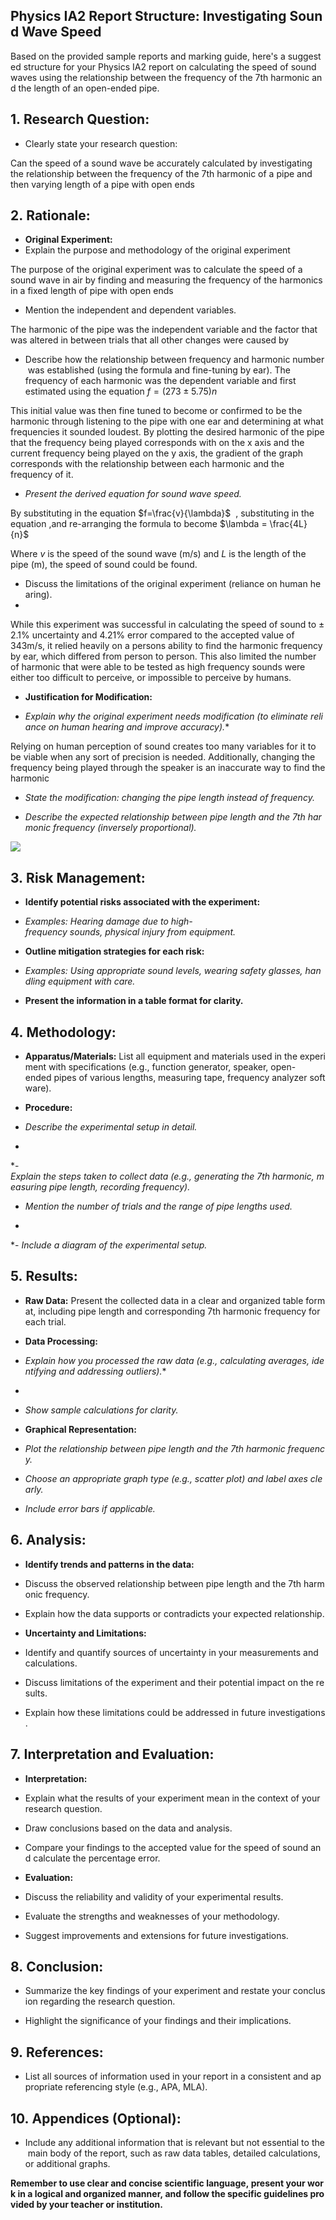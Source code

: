 ## Physics IA2 Report Structure: Investigating Sound Wave Speed

Based on the provided sample reports and marking guide, here's a suggested structure for your Physics IA2 report on calculating the speed of sound waves using the relationship between the frequency of the 7th harmonic and the length of an open-ended pipe.

## 1. Research Question:

- Clearly state your research question:

Can the speed of a sound wave be accurately calculated by investigating the relationship between the frequency of the 7th harmonic of a pipe and then varying length of a pipe with open ends

## 2. Rationale:

- **Original Experiment:**
- Explain the purpose and methodology of the original experiment

 The purpose of the original experiment was to calculate the speed of a sound wave in air by finding and measuring the frequency of the harmonics in a fixed length of pipe with open ends

- Mention the independent and dependent variables.

The harmonic of the pipe was the independent variable and the factor that was altered in between trials that all other changes were caused by
- Describe how the relationship between frequency and harmonic number was established (using the formula and fine-tuning by ear).
The frequency of each harmonic was the dependent variable and first estimated using the equation $f=(273\pm5.75)n$ 

This initial value was then fine tuned to become or confirmed to be the harmonic through listening to the pipe with one ear and determining at what frequencies it sounded loudest. By plotting the desired harmonic of the pipe that the frequency being played corresponds with on the x axis and the current frequency being played on the y axis, the gradient of the graph corresponds with the relationship between each harmonic and the frequency of it.
 
 - *Present the derived equation for sound wave speed.*

By substituting in the equation $f=\frac{v}{\lambda}$  , substituting in the equation ,and re-arranging the formula to become $\lambda = \frac{4L}{n}$ 

Where $v$ is the speed of the sound wave (m/s) and $L$ is the length of the pipe (m), the speed of sound could be found.

- Discuss the limitations of the original experiment (reliance on human hearing).
- 
While this experiment was successful in calculating the speed of sound to $\pm$ $2.1$% uncertainty and $4.21$% error compared to the accepted value of 343m/s, it relied heavily on a persons ability to find the harmonic frequency by ear, which differed from person to person. This also limited the number of harmonic that were able to be tested as high frequency sounds were either too difficult to perceive, or impossible to perceive by humans. 

- **Justification for Modification:**

- *Explain why the original experiment needs modification (to eliminate reliance on human hearing and improve accuracy).**

Relying on human perception of sound creates too many variables for it to be viable when any sort of precision is needed. Additionally, changing the frequency being played through the speaker is an inaccurate way to find the harmonic 

- *State the modification: changing the pipe length instead of frequency.*

- *Describe the expected relationship between pipe length and the 7th harmonic frequency (inversely proportional).*

![](https://media.cheggcdn.com/media/4ca/4caab709-b79d-493e-9d83-24d3a22ed226/phpqPJNky)
## 3. Risk Management:

- **Identify potential risks associated with the experiment:**

- *Examples: Hearing damage due to high-frequency sounds, physical injury from equipment.*

- **Outline mitigation strategies for each risk:**

- *Examples: Using appropriate sound levels, wearing safety glasses, handling equipment with care.*

- **Present the information in a table format for clarity.**


## 4. Methodology:

- **Apparatus/Materials:** List all equipment and materials used in the experiment with specifications (e.g., function generator, speaker, open-ended pipes of various lengths, measuring tape, frequency analyzer software).

- **Procedure:**

- *Describe the experimental setup in detail.*
*
*- *Explain the steps taken to collect data (e.g., generating the 7th harmonic, measuring pipe length, recording frequency).*

- *Mention the number of trials and the range of pipe lengths used.*
*
*- *Include a diagram of the experimental setup.*


## 5. Results:

- **Raw Data:** Present the collected data in a clear and organized table format, including pipe length and corresponding 7th harmonic frequency for each trial.

- **Data Processing:**

- *Explain how you processed the raw data (e.g., calculating averages, identifying and addressing outliers).**
*
- *Show sample calculations for clarity.*

- **Graphical Representation:**

- *Plot the relationship between pipe length and the 7th harmonic frequency.*

- *Choose an appropriate graph type (e.g., scatter plot) and label axes clearly.*

- *Include error bars if applicable.*


## 6. Analysis:

- **Identify trends and patterns in the data:**

- Discuss the observed relationship between pipe length and the 7th harmonic frequency.

- Explain how the data supports or contradicts your expected relationship.

- **Uncertainty and Limitations:**

- Identify and quantify sources of uncertainty in your measurements and calculations.

- Discuss limitations of the experiment and their potential impact on the results.

- Explain how these limitations could be addressed in future investigations.


## 7. Interpretation and Evaluation:

- **Interpretation:**

- Explain what the results of your experiment mean in the context of your research question.

- Draw conclusions based on the data and analysis.

- Compare your findings to the accepted value for the speed of sound and calculate the percentage error.

- **Evaluation:**

- Discuss the reliability and validity of your experimental results.

- Evaluate the strengths and weaknesses of your methodology.

- Suggest improvements and extensions for future investigations.


## 8. Conclusion:

- Summarize the key findings of your experiment and restate your conclusion regarding the research question.

- Highlight the significance of your findings and their implications.


## 9. References:

- List all sources of information used in your report in a consistent and appropriate referencing style (e.g., APA, MLA).


## 10. Appendices (Optional):

- Include any additional information that is relevant but not essential to the main body of the report, such as raw data tables, detailed calculations, or additional graphs.


**Remember to use clear and concise scientific language, present your work in a logical and organized manner, and follow the specific guidelines provided by your teacher or institution.**